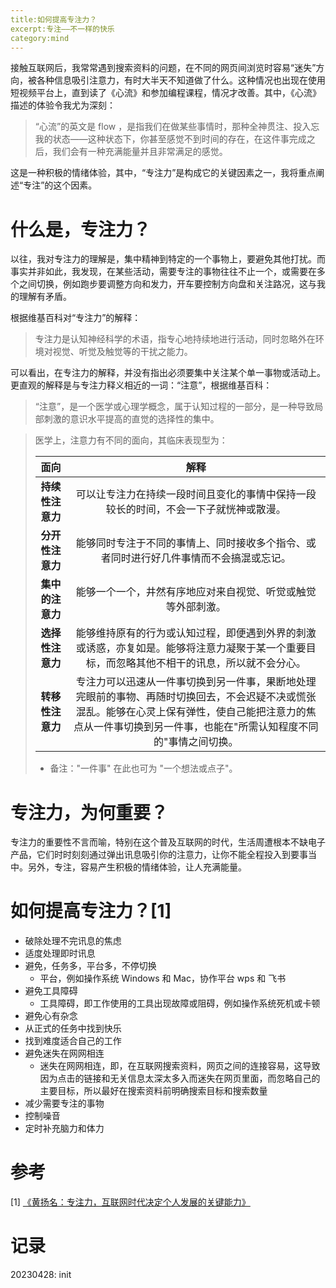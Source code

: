 ```yaml
---
title:如何提高专注力？
excerpt:专注——不一样的快乐
category:mind
---
```




接触互联网后，我常常遇到搜索资料的问题，在不同的网页间浏览时容易“迷失”方向，被各种信息吸引注意力，有时大半天不知道做了什么。这种情况也出现在使用短视频平台上，直到读了《心流》和参加编程课程，情况才改善。其中，《心流》描述的体验令我尤为深刻：

> “心流”的英文是 flow ，是指我们在做某些事情时，那种全神贯注、投入忘我的状态——这种状态下，你甚至感觉不到时间的存在，在这件事完成之后，我们会有一种充满能量并且非常满足的感觉。

这是一种积极的情绪体验，其中，“专注力”是构成它的关键因素之一，我将重点阐述“专注”的这个因素。



# 什么是，专注力？

以往，我对专注力的理解是，集中精神到特定的一个事物上，要避免其他打扰。而事实并非如此，我发现，在某些活动，需要专注的事物往往不止一个，或需要在多个之间切换，例如跑步要调整方向和发力，开车要控制方向盘和关注路况，这与我的理解有矛盾。

根据维基百科对“专注力”的解释：

> 专注力是认知神经科学的术语，指专心地持续地进行活动，同时忽略外在环境对视觉、听觉及触觉等的干扰之能力。

可以看出，在专注力的解释，并没有指出必须要集中关注某个单一事物或活动上。更直观的解释是与专注力释义相近的一词：“注意”，根据维基百科：

> “注意”，是一个医学或心理学概念，属于认知过程的一部分，是一种导致局部刺激的意识水平提高的直觉的选择性的集中。

> 医学上，注意力有不同的面向，其临床表现型为：
>
> |       面向       |                             解释                             |
> | :--------------: | :----------------------------------------------------------: |
> | **持续性注意力** | 可以让专注力在持续一段时间且变化的事情中保持一段较长的时间，不会一下子就恍神或散漫。 |
> | **分开性注意力** | 能够同时专注于不同的事情上、同时接收多个指令、或者同时进行好几件事情而不会搞混或忘记。 |
> | **集中的注意力** | 能够一个一个，井然有序地应对来自视觉、听觉或触觉等外部刺激。 |
> | **选择性注意力** | 能够维持原有的行为或认知过程，即便遇到外界的刺激或诱惑，亦复如是。能够将注意力凝聚于某一个重要目标，而忽略其他不相干的讯息，所以就不会分心。 |
> | **转移性注意力** | 专注力可以迅速从一件事切换到另一件事，果断地处理完眼前的事物、再随时切换回去，不会迟疑不决或慌张混乱。能够在心灵上保有弹性，使自己能把注意力的焦点从一件事切换到另一件事，也能在"所需认知程度不同的"事情之间切换。 |
>
> - 备注："一件事" 在此也可为 "一个想法或点子"。



# 专注力，为何重要？

专注力的重要性不言而喻，特别在这个普及互联网的时代，生活周遭根本不缺电子产品，它们时时刻刻通过弹出讯息吸引你的注意力，让你不能全程投入到要事当中。另外，专注，容易产生积极的情绪体验，让人充满能量。



# 如何提高专注力？[1]

- 破除处理不完讯息的焦虑
- 适度处理即时讯息
- 避免，任务多，平台多，不停切换
  - 平台，例如操作系统 Windows 和 Mac，协作平台 wps 和 飞书
- 避免工具障碍
  - 工具障碍，即工作使用的工具出现故障或阻碍，例如操作系统死机或卡顿
- 避免心有杂念
- 从正式的任务中找到快乐
- 找到难度适合自己的工作
- 避免迷失在网网相连
  - 迷失在网网相连，即，在互联网搜索资料，网页之间的连接容易，这导致因为点击的链接和无关信息太深太多入而迷失在网页里面，而忽略自己的主要目标，所以最好在搜索资料前明确搜索目标和搜索数量
- 减少需要专注的事物
- 控制噪音
- 定时补充脑力和体力



# 参考

[1] [《黄扬名：专注力，互联网时代决定个人发展的关键能力》](https://mp.weixin.qq.com/s?__biz=MzkxMTE5NDcxMQ==&mid=2247520176&idx=1&sn=87e525ef061c39ea998056ad9213e55e&chksm=c11d2088f66aa99e248893ab90f691800960ffbd5d3475bed731d3482ad310baf4fe3e3dedbe&mpshare=1&scene=24&srcid=03148v1C2MnFhANtzOfp83q2&sharer_sharetime=1678763403464&sharer_shareid=285b65cf7251db3735b5df0fcbd778c9#rd)



# 记录

20230428: init